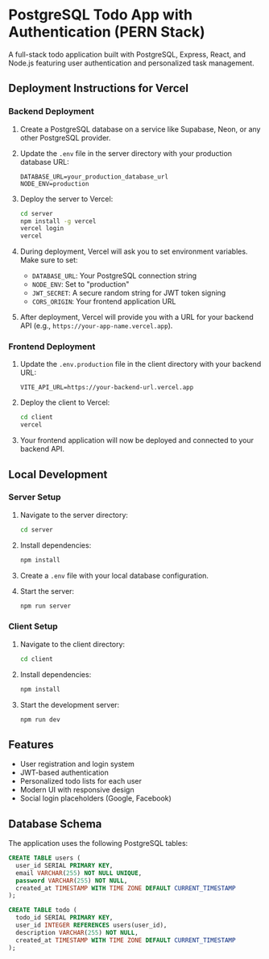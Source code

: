 # PostgreSQL Todo App with Authentication (PERN Stack)

A full-stack todo application built with PostgreSQL, Express, React, and Node.js featuring user authentication and personalized task management.

## Deployment Instructions for Vercel

### Backend Deployment

1. Create a PostgreSQL database on a service like Supabase, Neon, or any other PostgreSQL provider.

2. Update the `.env` file in the server directory with your production database URL:
   ```
   DATABASE_URL=your_production_database_url
   NODE_ENV=production
   ```

3. Deploy the server to Vercel:
   ```bash
   cd server
   npm install -g vercel
   vercel login
   vercel
   ```

4. During deployment, Vercel will ask you to set environment variables. Make sure to set:
   - `DATABASE_URL`: Your PostgreSQL connection string
   - `NODE_ENV`: Set to "production"
   - `JWT_SECRET`: A secure random string for JWT token signing
   - `CORS_ORIGIN`: Your frontend application URL

5. After deployment, Vercel will provide you with a URL for your backend API (e.g., `https://your-app-name.vercel.app`).

### Frontend Deployment

1. Update the `.env.production` file in the client directory with your backend URL:
   ```
   VITE_API_URL=https://your-backend-url.vercel.app
   ```

2. Deploy the client to Vercel:
   ```bash
   cd client
   vercel
   ```

3. Your frontend application will now be deployed and connected to your backend API.

## Local Development

### Server Setup

1. Navigate to the server directory:
   ```bash
   cd server
   ```

2. Install dependencies:
   ```bash
   npm install
   ```

3. Create a `.env` file with your local database configuration.

4. Start the server:
   ```bash
   npm run server
   ```

### Client Setup

1. Navigate to the client directory:
   ```bash
   cd client
   ```

2. Install dependencies:
   ```bash
   npm install
   ```

3. Start the development server:
   ```bash
   npm run dev
   ```

## Features

- User registration and login system
- JWT-based authentication
- Personalized todo lists for each user
- Modern UI with responsive design
- Social login placeholders (Google, Facebook)

## Database Schema

The application uses the following PostgreSQL tables:

```sql
CREATE TABLE users (
  user_id SERIAL PRIMARY KEY,
  email VARCHAR(255) NOT NULL UNIQUE,
  password VARCHAR(255) NOT NULL,
  created_at TIMESTAMP WITH TIME ZONE DEFAULT CURRENT_TIMESTAMP
);

CREATE TABLE todo (
  todo_id SERIAL PRIMARY KEY,
  user_id INTEGER REFERENCES users(user_id),
  description VARCHAR(255) NOT NULL,
  created_at TIMESTAMP WITH TIME ZONE DEFAULT CURRENT_TIMESTAMP
);
```